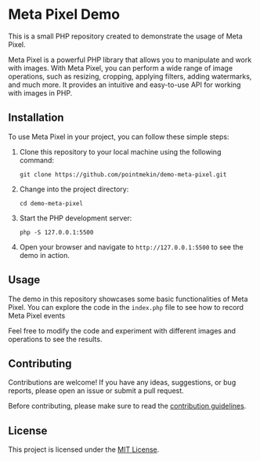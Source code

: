 # Meta Pixel Demo

This is a small PHP repository created to demonstrate the usage of Meta Pixel.

Meta Pixel is a powerful PHP library that allows you to manipulate and work with images. With Meta Pixel, you can perform a wide range of image operations, such as resizing, cropping, applying filters, adding watermarks, and much more. It provides an intuitive and easy-to-use API for working with images in PHP.

## Installation

To use Meta Pixel in your project, you can follow these simple steps:

1. Clone this repository to your local machine using the following command:

   ```
   git clone https://github.com/pointmekin/demo-meta-pixel.git
   ```

2. Change into the project directory:

   ```
   cd demo-meta-pixel
   ```

3. Start the PHP development server:

   ```
   php -S 127.0.0.1:5500
   ```

4. Open your browser and navigate to `http://127.0.0.1:5500` to see the demo in action.

## Usage

The demo in this repository showcases some basic functionalities of Meta Pixel. You can explore the code in the `index.php` file to see how to record Meta Pixel events

Feel free to modify the code and experiment with different images and operations to see the results.

## Contributing

Contributions are welcome! If you have any ideas, suggestions, or bug reports, please open an issue or submit a pull request.

Before contributing, please make sure to read the [contribution guidelines](CONTRIBUTING.md).

## License

This project is licensed under the [MIT License](LICENSE).
